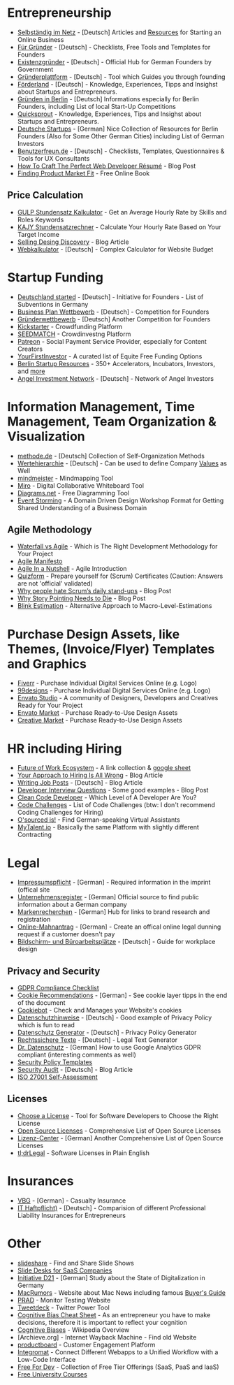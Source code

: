 # Entrepreneurship

* [Selbständig im Netz](https://www.selbstaendig-im-netz.de/) - [Deutsch] Articles and [Resources](https://www.selbstaendig-im-netz.de/links-fuer-selbstaendige-und-existenzgruender/) for Starting an Online Business
* [Für Gründer](https://www.fuer-gruender.de/) - [Deutsch] - Checklists, Free Tools and Templates for Founders
* [Existenzgründer](https://www.existenzgruender.de/) - [Deutsch] - Official Hub for German Founders by Government
* [Gründerplattform](https://gruenderplattform.de/) - [Deutsch] - Tool which Guides you through founding
* [Förderland](https://www.foerderland.de/) - [Deutsch] - Knowledge, Experiences, Tipps and Insighst about Startups and Entrepreneurs.
* [Gründen in Berlin](https://www.gruenden-in-berlin.de/) - [Deutsch] Informations especially for Berlin Founders, including List of local Start-Up Competitions
* [Quicksprout](https://www.quicksprout.com/) - Knowledge, Experiences, Tips and Insighst about Startups and Entrepreneurs.
* [Deutsche Startups](https://www.deutsche-startups.de/startup-lotse-berlin/) - [German] Nice Collection of Resources for Berlin Founders (Also for Some Other German Cities) including List of German Investors
* [Benutzerfreun.de](https://www.benutzerfreun.de/checklisten-vorlagen-fragebogen/) - [Deutsch] - Checklists, Templates, Questionnaires & Tools for UX Consultants
* [How To Craft The Perfect Web Developer Ré­su­mé](https://www.smashingmagazine.com/2018/06/web-developer-resume/) - Blog Post
* [Finding Product Market Fit](https://docs.google.com/document/d/1yaN4HYyKqy3YenzZVNNiUQDiY17I4FvXqxydD7P1sdY) - Free Online Book

## Price Calculation

* [GULP Stundensatz Kalkulator](https://www.gulp.de/stundensatzkalkulator) - Get an Average Hourly Rate by Skills and Roles Keywords
* [KAJY Stundensatzrechner](https://kajy.calculate.design/de) - Calculate Your Hourly Rate Based on Your Target Income
* [Selling Desing Discovery](https://www.smashingmagazine.com/2018/05/more-than-pixels-selling-design-discovery/) - Blog Article
* [Webkalkulator](http://www.webkalkulator.com/) - [Deutsch] - Complex Calculator for Website Budget



# Startup Funding

* [Deutschland started](https://www.deutschland-startet.de/) - [Deutsch] - Initiative for Founders - List of Subventions in Germany
* [Business Plan Wettbewerb](https://www.b-p-w.de/) - [Deutsch] - Competition for Founders
* [Gründerwettbewerb](https://www.de.digital/DIGITAL/Navigation/DE/Gruenderwettbewerb/gruenderwettbewerb.html) - [Deutsch] Another Competition for Founders
* [Kickstarter](https://www.kickstarter.com/) - Crowdfunding Platform
* [SEEDMATCH](https://www.seedmatch.de/) - Crowdinvestng Platform
* [Patreon](https://www.patreon.com/) - Social Payment Service Provider, especially for Content Creators
* [YourFirstInvestor](https://yourfirstinvestor.com/) - A curated list of Equite Free Funding Options
* [Berlin Startup Resources](https://fi.co/insight/berlin-startup-resource-list-350-accelerators-incubators-investors-and-more) - 350+ Accelerators, Incubators, Investors, and [more](https://docs.google.com/document/d/1CypZqE-IcqnrNOEnORUYR4NZu3tjFsbrjLTk1UQLwj8/edit)
* [Angel Investment Network](https://www.angelinvestmentnetz.de/) - [Deutsch] - Network of Angel Investors


# Information Management, Time Management, Team Organization & Visualization

* [methode.de](https://www.methode.de/am/mu/am01.htm) - [Deutsch] Collection of Self-Organization Methods
* [Wertehierarchie](https://www.intsel.de/bilder/Downloadbereich/Werte-Hierarchie-elizitieren.pdf) - [Deutsch] - Can be used to define Company [Values](https://www.values-academy.de/werte-lexikon/alle-werte) as Well
* [mindmeister](https://www.mindmeister.com/de) - Mindmapping Tool
* [Miro](https://miro.com/) - Digital Collaborative Whiteboard Tool
* [Diagrams.net](https://www.diagrams.net/) - Free Diagramming Tool
* [Event Storming](https://medium.com/@springdo/a-facilitators-recipe-for-event-storming-941dcb38db0d) - A Domain Driven Design Workshop Format for Getting Shared Understanding of a Business Domain

## Agile Methodology

* [Waterfall vs Agile](https://www.seguetech.com/waterfall-vs-agile-methodology/) - Which is The Right Development Methodology for Your Project
* [Agile Manifesto](https://agilemanifesto.org/)
* [Agile In a Nutshell](http://www.agilenutshell.com/) - Agile Introduction
* [Quizform](https://quizform.net/) - Prepare yourself for (Scrum) Certificates (Caution: Answers are not 'official' validated)
* [Why people hate Scrum’s daily stand-ups](https://zenexmachina.com/why-people-hate-scrums-daily-stand-ups/) - Blog Post
* [Why Story Pointing Needs to Die](https://medium.com/swlh/why-story-pointing-needs-to-die-e60a775f9d37) - Blog Post
* [Blink Estimation](https://dannorth.net/2013/08/08/blink-estimation/) - Alternative Approach to Macro-Level-Estimations




# Purchase Design Assets, like Themes, (Invoice/Flyer) Templates and Graphics

* [Fiverr](https://de.fiverr.com/) - Purchase Individual Digital Services Online (e.g. Logo)
* [99designs](https://99designs.de/) - Purchase Individual Digital Services Online (e.g. Logo)
* [Envato Studio](https://studio.envato.com/) - A community of Designers, Developers and Creatives Ready for Your Project
* [Envato Market](https://graphicriver.net/) - Purchase Ready-to-Use Design Assets
* [Creative Market](https://creativemarket.com/) - Purchase Ready-to-Use Design Assets

# HR including Hiring

* [Future of Work Ecosystem](https://pinver.medium.com/mapping-the-future-of-work-startup-investor-ecosystem-2db5049f2c86) - A link collection & [google sheet](https://docs.google.com/spreadsheets/d/1cDkd0sdCJl-vCSSx5-xmsDRo_4EAf4wq8LXzPBhEzrc/edit#gid=0)
* [Your Approach to Hiring Is All Wrong](https://hbr.org/2019/05/your-approach-to-hiring-is-all-wrong?ab=hero-main-text) - Blog Article
* [Writing Job Posts](https://hrmstark.wordpress.com/2015/08/20/best-practice-stellenausschreibung-so-wird-es-gemacht/) - [Deutsch] - Blog Article
* [Developer Interview Questions](https://medium.com/illumination/the-responses-i-got-from-a-software-developer-candidate-that-made-me-hire-him-98ff8bf01298) - Some good examples - Blog Post
* [Clean Code Developer](https://clean-code-developer.de/) - Which Level of A Developer Are You?
* [Code Challenges](https://ccd-school.de/) - List of Code Challenges (btw: I don't recommend Coding Challenges for Hiring)
* [O'sourced is!](https://osourced.is/) - Find German-speaking Virtual Assistants
* [MyTalent.io](https://mytalent.io/) - Basically the same Platform with slightly different Contracting



# Legal

* [Impressumspflicht](https://www.bmj.de/DE/Verbraucherportal/DigitalesTelekommunikation/Impressumspflicht/Impressumspflicht_node.html) - [German] - Required information in the imprint (offical site
* [Unternehmensregister](https://www.unternehmensregister.de/) - [German] Official source to find public information about a German company
* [Markenrecherchen](https://www.markenlexikon.com/markenrecherchen.html) - [German] Hub for links to brand research and registration
* [Online-Mahnantrag](https://www.online-mahnantrag.de/) - [German] - Create an offical online legal dunning request if a customer doesn't pay
* [Bildschirm- und Büroarbeitsplätze](http://www.vbg.de/SharedDocs/Medien-Center/DE/Broschuere/Themen/Bildschirm_und_Bueroarbeit/DGUV_Information_215_410_Bildschirm-_und_Bueroarbeitsplaetze.pdf?__blob=publicationFile&v=14) - [Deutsch] - Guide for workplace design

## Privacy and Security

* [GDPR Compliance Checklist](https://gdprchecklist.io/)
* [Cookie Recommendations](https://www.datenschutz-guru.de/was-bedeutet-das-planet49-urteil-des-eugh-fuer-deine-cookies-nicht-jedes-cookie-braucht-nen-daumen-hoch/) - [German] - See cookie layer tipps in the end of the document
* [Cookiebot](https://www.cookiebot.com/) - Check and Manages your Website's cookies
* [Datenschutzhinweise](https://www.datenschutz-guru.de/datenschutzhinweise/) - [Deutsch] - Good example of Privacy Policy which is fun to read
* [Datenschutz Generator](https://sos-recht.de/datenschutz/dsgvo-datenschutz-generator/) - [Deutsch] - Privacy Policy Generator
* [Rechtssichere Texte](https://legal.trustedshops.com/produkte/rechtstexter) - [Deutsch] - Legal Text Generator
* [Dr. Datenschutz](https://www.dr-datenschutz.de/fachbeitraege/google-analytics-datenschutzkonform-einsetzen/) - [German] How to use Google Analytics GDPR compliant (interesting comments as well)
* [Security Policy Templates](https://www.sans.org/information-security-policy/)
* [Security Audit](https://www.computerwoche.de/a/wie-ein-security-audit-ablaeuft,3060470) - [Deutsch] - Blog Article
* [ISO 27001 Self-Assessment](https://www.bsigroup.com/LocalFiles/en-IE/27001/resources/ISO-27001-self-assessment-checklist.pdf)

## Licenses

* [Choose a License](https://choosealicense.com/) - Tool for Software Developers to Choose the Right License
* [Open Source Licenses](https://opensource.org/licenses/category) - Comprehensive List of Open Source Licenses
* [Lizenz-Center](https://ifross.github.io/ifrOSS/Lizenzcenter) - [German] Another Comprehensive List of Open Source Licenses
* [tl;drLegal](https://tldrlegal.com/) - Software Licenses in Plain English


# Insurances

* [VBG](https://www.vbg.de/DE/0_Home/home_node.html) - [German] - Casualty Insurance
* [IT Haftpflicht)](https://www.it-haftpflicht.versicherung/) - [Deutsch] - Comparision of different Professional Liability Insurances for Entrepreneurs


# Other

* [slideshare](https://de.slideshare.net/) - Find and Share Slide Shows
* [Slide Desks for SaaS Companies](https://www.newbreedrevenue.com/blog/best-slide-decks-for-saas)
* [Initiative D21](https://initiatived21.de/d21-digital-index/) - [German] Study about the State of Digitalization in Germany
* [MacRumors](https://www.macrumors.com/) - Website about Mac News including famous [Buyer's Guide](https://buyersguide.macrumors.com/)
* [PRAD](https://www.prad.de/) - Monitor Testing Website
* [Tweetdeck](https://tweetdeck.twitter.com/) - Twitter Power Tool
* [Cognitive Bias Cheat Sheet](https://betterhumans.pub/cognitive-bias-cheat-sheet-55a472476b18) - As an entrepreneur you have to make decisions, therefore it is important to reflect your cognition
* [Cognitive Biases](https://en.wikipedia.org/wiki/List_of_cognitive_biases) - Wikipedia Overview
* [Archieve.org] - Internet Wayback Machine - Find old Website
* [productboard](https://www.productboard.com/) - Customer Engagement Platform
* [Integromat](https://www.integromat.com/) - Connect Different Webapps to a Unified Workflow with a Low-Code Interface
* [Free For Dev](https://github.com/ripienaar/free-for-dev) - Collection of Free Tier Offerings (SaaS, PaaS and IaaS)
* [Free University Courses](https://www.freecodecamp.org/news/200-universities-just-launched-560-free-online-courses-heres-the-full-list-d9dd13600b04/)